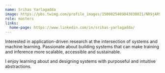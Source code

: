 ```yaml
---
name: Srihas Yarlagadda
image: https://pbs.twimg.com/profile_images/1500825469843030021/NR9jAR9T_400x400.jpg
role: masters
links:
  home-page: https://www.linkedin.com/in/srihas-yarlagadda/
---
```


Interested in application-driven research at the intersection of systems and machine learning. Passionate about building systems that can make training and inference more scalable, accessible and sustainable.

I enjoy learning about and designing systems with purposeful and intuitive abstractions.
